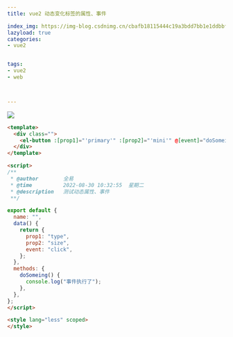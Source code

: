 ```yaml
---
title: vue2 动态变化标签的属性、事件

index_img: https://img-blog.csdnimg.cn/cbafb18115444c19a3bdd7bb1e1ddbbf.png
lazyload: true
categories:
- vue2


tags:
- vue2
- web



---
```






![](https://img-blog.csdnimg.cn/cbafb18115444c19a3bdd7bb1e1ddbbf.png)


```html
<template>
  <div class="">
    <el-button :[prop1]="'primary'" :[prop2]="'mini'" @[event]="doSomeing">点击</el-button>
  </div>
</template>

<script>
/**
 * @author        全易
 * @time          2022-08-30 10:32:55  星期二
 * @description   测试动态属性、事件
 **/

export default {
  name: "",
  data() {
    return {
      prop1: "type",
      prop2: "size",
      event: "click",
    };
  },
  methods: {
    doSomeing() {
      console.log("事件执行了");
    },
  },
};
</script>

<style lang="less" scoped>
</style>
```
